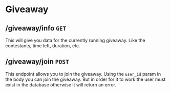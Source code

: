 # Giveaway

## /giveaway/info `GET`

This will give you data for the currently running giveaway. Like the contestants, time left, duration, etc.

## /giveaway/join `POST`

This endpoint allows you to join the giveaway. Using the `user_id` param in the body you can join the giveaway. But in order for it to work the user must exist in the database otherwise it will return an error.